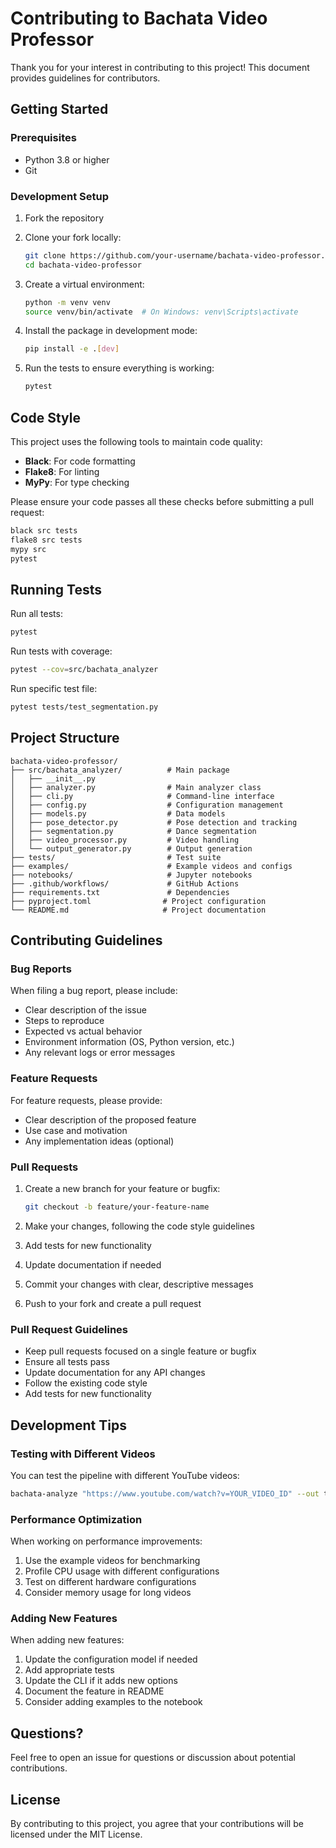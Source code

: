# Contributing to Bachata Video Professor

Thank you for your interest in contributing to this project! This document provides guidelines for contributors.

## Getting Started

### Prerequisites

- Python 3.8 or higher
- Git

### Development Setup

1. Fork the repository
2. Clone your fork locally:
   ```bash
   git clone https://github.com/your-username/bachata-video-professor.git
   cd bachata-video-professor
   ```

3. Create a virtual environment:
   ```bash
   python -m venv venv
   source venv/bin/activate  # On Windows: venv\Scripts\activate
   ```

4. Install the package in development mode:
   ```bash
   pip install -e .[dev]
   ```

5. Run the tests to ensure everything is working:
   ```bash
   pytest
   ```

## Code Style

This project uses the following tools to maintain code quality:

- **Black**: For code formatting
- **Flake8**: For linting
- **MyPy**: For type checking

Please ensure your code passes all these checks before submitting a pull request:

```bash
black src tests
flake8 src tests
mypy src
pytest
```

## Running Tests

Run all tests:
```bash
pytest
```

Run tests with coverage:
```bash
pytest --cov=src/bachata_analyzer
```

Run specific test file:
```bash
pytest tests/test_segmentation.py
```

## Project Structure

```
bachata-video-professor/
├── src/bachata_analyzer/          # Main package
│   ├── __init__.py
│   ├── analyzer.py                # Main analyzer class
│   ├── cli.py                     # Command-line interface
│   ├── config.py                  # Configuration management
│   ├── models.py                  # Data models
│   ├── pose_detector.py           # Pose detection and tracking
│   ├── segmentation.py            # Dance segmentation
│   ├── video_processor.py         # Video handling
│   └── output_generator.py        # Output generation
├── tests/                         # Test suite
├── examples/                      # Example videos and configs
├── notebooks/                     # Jupyter notebooks
├── .github/workflows/             # GitHub Actions
├── requirements.txt               # Dependencies
├── pyproject.toml                # Project configuration
└── README.md                     # Project documentation
```

## Contributing Guidelines

### Bug Reports

When filing a bug report, please include:

- Clear description of the issue
- Steps to reproduce
- Expected vs actual behavior
- Environment information (OS, Python version, etc.)
- Any relevant logs or error messages

### Feature Requests

For feature requests, please provide:

- Clear description of the proposed feature
- Use case and motivation
- Any implementation ideas (optional)

### Pull Requests

1. Create a new branch for your feature or bugfix:
   ```bash
   git checkout -b feature/your-feature-name
   ```

2. Make your changes, following the code style guidelines

3. Add tests for new functionality

4. Update documentation if needed

5. Commit your changes with clear, descriptive messages

6. Push to your fork and create a pull request

### Pull Request Guidelines

- Keep pull requests focused on a single feature or bugfix
- Ensure all tests pass
- Update documentation for any API changes
- Follow the existing code style
- Add tests for new functionality

## Development Tips

### Testing with Different Videos

You can test the pipeline with different YouTube videos:

```bash
bachata-analyze "https://www.youtube.com/watch?v=YOUR_VIDEO_ID" --out test_output/
```

### Performance Optimization

When working on performance improvements:

1. Use the example videos for benchmarking
2. Profile CPU usage with different configurations
3. Test on different hardware configurations
4. Consider memory usage for long videos

### Adding New Features

When adding new features:

1. Update the configuration model if needed
2. Add appropriate tests
3. Update the CLI if it adds new options
4. Document the feature in README
5. Consider adding examples to the notebook

## Questions?

Feel free to open an issue for questions or discussion about potential contributions.

## License

By contributing to this project, you agree that your contributions will be licensed under the MIT License.